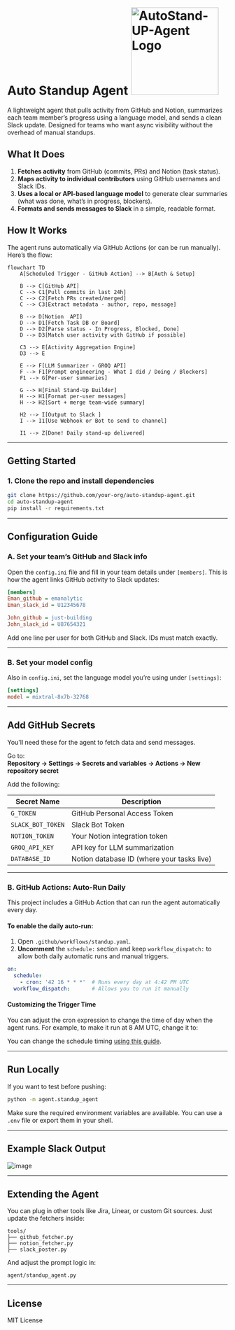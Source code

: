# Auto Standup Agent <img src="https://github.com/user-attachments/assets/6fc6e64d-3c23-4f11-91af-5721fed9fa05" alt="AutoStand-UP-Agent Logo" width="200"/>


A lightweight agent that pulls activity from GitHub and Notion, summarizes each team member’s progress using a language model, and sends a clean Slack update. Designed for teams who want async visibility without the overhead of manual standups.

## What It Does

1. **Fetches activity** from GitHub (commits, PRs) and Notion (task status).
2. **Maps activity to individual contributors** using GitHub usernames and Slack IDs.
3. **Uses a local or API-based language model** to generate clear summaries (what was done, what’s in progress, blockers).
4. **Formats and sends messages to Slack** in a simple, readable format.



## How It Works

The agent runs automatically via GitHub Actions (or can be run manually). Here’s the flow:

```mermaid
flowchart TD
    A[Scheduled Trigger - GitHub Action] --> B[Auth & Setup]
    
    B --> C[GitHub API]
    C --> C1[Pull commits in last 24h]
    C --> C2[Fetch PRs created/merged]
    C --> C3[Extract metadata - author, repo, message]

    B --> D[Notion  API]
    D --> D1[Fetch Task DB or Board]
    D --> D2[Parse status - In Progress, Blocked, Done]
    D --> D3[Match user activity with GitHub if possible]

    C3 --> E[Activity Aggregation Engine]
    D3 --> E

    E --> F[LLM Summarizer - GROQ API]
    F --> F1[Prompt engineering - What I did / Doing / Blockers]
    F1 --> G[Per-user summaries]

    G --> H[Final Stand-Up Builder]
    H --> H1[Format per-user messages]
    H --> H2[Sort + merge team-wide summary]

    H2 --> I[Output to Slack ]
    I --> I1[Use Webhook or Bot to send to channel]

    I1 --> Z[Done! Daily stand-up delivered]
```

---

## Getting Started

### 1. Clone the repo and install dependencies

```bash
git clone https://github.com/your-org/auto-standup-agent.git
cd auto-standup-agent
pip install -r requirements.txt
```

---

##  Configuration Guide

### A. Set your team’s GitHub and Slack info

Open the `config.ini` file and fill in your team details under `[members]`. This is how the agent links GitHub activity to Slack updates:

```ini
[members]
Eman_github = emanalytic
Eman_slack_id = U12345678

John_github = just-building
John_slack_id = U87654321
```

Add one line per user for both GitHub and Slack. IDs must match exactly.

---

### B. Set your model config

Also in `config.ini`, set the language model you’re using under `[settings]`:

```ini
[settings]
model = mixtral-8x7b-32768
```

---

## Add GitHub Secrets

You'll need these for the agent to fetch data and send messages.

Go to:  
**Repository → Settings → Secrets and variables → Actions → New repository secret**

Add the following:

| Secret Name       | Description                              |
|-------------------|------------------------------------------|
| `G_TOKEN`         | GitHub Personal Access Token             |
| `SLACK_BOT_TOKEN` | Slack Bot Token                          |
| `NOTION_TOKEN`    | Your Notion integration token            |
| `GROQ_API_KEY`    | API key for LLM summarization            |
| `DATABASE_ID`     | Notion database ID (where your tasks live) |

---

### B. GitHub Actions: Auto-Run Daily

This project includes a GitHub Action that can run the agent automatically every day.

#### To **enable** the daily auto-run:

1. Open `.github/workflows/standup.yaml`.
2. **Uncomment** the `schedule:` section and keep `workflow_dispatch:` to allow both daily automatic runs and manual triggers.

```yaml
on:
  schedule:
    - cron: '42 16 * * *'  # Runs every day at 4:42 PM UTC
  workflow_dispatch:       # Allows you to run it manually
```
#### **Customizing the Trigger Time**

You can adjust the cron expression to change the time of day when the agent runs. For example, to make it run at 8 AM UTC, change it to:

You can change the schedule timing [using this guide](https://crontab.guru/).

---

## Run Locally

If you want to test before pushing:

```bash
python -m agent.standup_agent
```

Make sure the required environment variables are available. You can use a `.env` file or export them in your shell.

---

## Example Slack Output

![image](https://github.com/user-attachments/assets/c792ada8-eb8e-4692-b99a-67fb66d409f8)

---

## Extending the Agent

You can plug in other tools like Jira, Linear, or custom Git sources. Just update the fetchers inside:

```
tools/
├── github_fetcher.py
├── notion_fetcher.py
├── slack_poster.py
```

And adjust the prompt logic in:

```
agent/standup_agent.py
```

---

## License

MIT License
